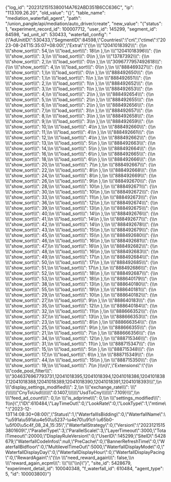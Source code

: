 {"log_id": "2023121515380014A762ABD351B6CC636C", "ip": "113.109.26.20", "old_value": "{}", "table_name": "mediation_waterfall_agent", "path": "/union_pangle/api/mediation/auto_driver/create", "new_value": "{\"status\": 1, \"experiment_record_id\": 100007712, \"user_id\": 145299, \"segment_id\": 84598, \"ad_unit_id\": 530433, \"waterfall_config\": \"{\\\"AdUnitID\\\":530433,\\\"SegmentID\\\":84598,\\\"Countries\\\":\\\"cn\\\",\\\"ctime\\\":\\\"2023-08-24T15:35:07+08:00\\\",\\\"Extra\\\":\\\"{\\\\n    \\\\\\\"12041018392\\\\\\\": {\\\\n        \\\\\\\"show_sort\\\\\\\": 54,\\\\n        \\\\\\\"load_sort\\\\\\\": 18\\\\n    },\\\\n    \\\\\\\"12041018396\\\\\\\": {\\\\n        \\\\\\\"show_sort\\\\\\\": 3,\\\\n        \\\\\\\"load_sort\\\\\\\": 0\\\\n    },\\\\n    \\\\\\\"13787392\\\\\\\": {\\\\n        \\\\\\\"show_sort\\\\\\\": 2,\\\\n        \\\\\\\"load_sort\\\\\\\": 0\\\\n    },\\\\n    \\\\\\\"3096777957492618\\\\\\\": {\\\\n        \\\\\\\"show_sort\\\\\\\": 4,\\\\n        \\\\\\\"load_sort\\\\\\\": 0\\\\n    },\\\\n    \\\\\\\"888469327\\\\\\\": {\\\\n        \\\\\\\"show_sort\\\\\\\": 1,\\\\n        \\\\\\\"load_sort\\\\\\\": 0\\\\n    },\\\\n    \\\\\\\"888492650\\\\\\\": {\\\\n        \\\\\\\"show_sort\\\\\\\": 1,\\\\n        \\\\\\\"load_sort\\\\\\\": 1\\\\n    },\\\\n    \\\\\\\"888492651\\\\\\\": {\\\\n        \\\\\\\"show_sort\\\\\\\": 2,\\\\n        \\\\\\\"load_sort\\\\\\\": 1\\\\n    },\\\\n    \\\\\\\"888492652\\\\\\\": {\\\\n        \\\\\\\"show_sort\\\\\\\": 3,\\\\n        \\\\\\\"load_sort\\\\\\\": 1\\\\n    },\\\\n    \\\\\\\"888492653\\\\\\\": {\\\\n        \\\\\\\"show_sort\\\\\\\": 4,\\\\n        \\\\\\\"load_sort\\\\\\\": 2\\\\n    },\\\\n    \\\\\\\"888492654\\\\\\\": {\\\\n        \\\\\\\"show_sort\\\\\\\": 5,\\\\n        \\\\\\\"load_sort\\\\\\\": 2\\\\n    },\\\\n    \\\\\\\"888492655\\\\\\\": {\\\\n        \\\\\\\"show_sort\\\\\\\": 6,\\\\n        \\\\\\\"load_sort\\\\\\\": 2\\\\n    },\\\\n    \\\\\\\"888492656\\\\\\\": {\\\\n        \\\\\\\"show_sort\\\\\\\": 7,\\\\n        \\\\\\\"load_sort\\\\\\\": 3\\\\n    },\\\\n    \\\\\\\"888492657\\\\\\\": {\\\\n        \\\\\\\"show_sort\\\\\\\": 8,\\\\n        \\\\\\\"load_sort\\\\\\\": 3\\\\n    },\\\\n    \\\\\\\"888492658\\\\\\\": {\\\\n        \\\\\\\"show_sort\\\\\\\": 9,\\\\n        \\\\\\\"load_sort\\\\\\\": 3\\\\n    },\\\\n    \\\\\\\"888492659\\\\\\\": {\\\\n        \\\\\\\"show_sort\\\\\\\": 10,\\\\n        \\\\\\\"load_sort\\\\\\\": 4\\\\n    },\\\\n    \\\\\\\"888492660\\\\\\\": {\\\\n        \\\\\\\"show_sort\\\\\\\": 11,\\\\n        \\\\\\\"load_sort\\\\\\\": 4\\\\n    },\\\\n    \\\\\\\"888492661\\\\\\\": {\\\\n        \\\\\\\"show_sort\\\\\\\": 12,\\\\n        \\\\\\\"load_sort\\\\\\\": 4\\\\n    },\\\\n    \\\\\\\"888492662\\\\\\\": {\\\\n        \\\\\\\"show_sort\\\\\\\": 13,\\\\n        \\\\\\\"load_sort\\\\\\\": 5\\\\n    },\\\\n    \\\\\\\"888492663\\\\\\\": {\\\\n        \\\\\\\"show_sort\\\\\\\": 14,\\\\n        \\\\\\\"load_sort\\\\\\\": 5\\\\n    },\\\\n    \\\\\\\"888492664\\\\\\\": {\\\\n        \\\\\\\"show_sort\\\\\\\": 16,\\\\n        \\\\\\\"load_sort\\\\\\\": 6\\\\n    },\\\\n    \\\\\\\"888492665\\\\\\\": {\\\\n        \\\\\\\"show_sort\\\\\\\": 18,\\\\n        \\\\\\\"load_sort\\\\\\\": 6\\\\n    },\\\\n    \\\\\\\"888492666\\\\\\\": {\\\\n        \\\\\\\"show_sort\\\\\\\": 20,\\\\n        \\\\\\\"load_sort\\\\\\\": 7\\\\n    },\\\\n    \\\\\\\"888492667\\\\\\\": {\\\\n        \\\\\\\"show_sort\\\\\\\": 22,\\\\n        \\\\\\\"load_sort\\\\\\\": 8\\\\n    },\\\\n    \\\\\\\"888492668\\\\\\\": {\\\\n        \\\\\\\"show_sort\\\\\\\": 24,\\\\n        \\\\\\\"load_sort\\\\\\\": 8\\\\n    },\\\\n    \\\\\\\"888492669\\\\\\\": {\\\\n        \\\\\\\"show_sort\\\\\\\": 26,\\\\n        \\\\\\\"load_sort\\\\\\\": 9\\\\n    },\\\\n    \\\\\\\"888492670\\\\\\\": {\\\\n        \\\\\\\"show_sort\\\\\\\": 28,\\\\n        \\\\\\\"load_sort\\\\\\\": 10\\\\n    },\\\\n    \\\\\\\"888492671\\\\\\\": {\\\\n        \\\\\\\"show_sort\\\\\\\": 30,\\\\n        \\\\\\\"load_sort\\\\\\\": 10\\\\n    },\\\\n    \\\\\\\"888492672\\\\\\\": {\\\\n        \\\\\\\"show_sort\\\\\\\": 33,\\\\n        \\\\\\\"load_sort\\\\\\\": 11\\\\n    },\\\\n    \\\\\\\"888492673\\\\\\\": {\\\\n        \\\\\\\"show_sort\\\\\\\": 36,\\\\n        \\\\\\\"load_sort\\\\\\\": 12\\\\n    },\\\\n    \\\\\\\"888492674\\\\\\\": {\\\\n        \\\\\\\"show_sort\\\\\\\": 39,\\\\n        \\\\\\\"load_sort\\\\\\\": 13\\\\n    },\\\\n    \\\\\\\"888492675\\\\\\\": {\\\\n        \\\\\\\"show_sort\\\\\\\": 40,\\\\n        \\\\\\\"load_sort\\\\\\\": 14\\\\n    },\\\\n    \\\\\\\"888492676\\\\\\\": {\\\\n        \\\\\\\"show_sort\\\\\\\": 41,\\\\n        \\\\\\\"load_sort\\\\\\\": 14\\\\n    },\\\\n    \\\\\\\"888492677\\\\\\\": {\\\\n        \\\\\\\"show_sort\\\\\\\": 42,\\\\n        \\\\\\\"load_sort\\\\\\\": 14\\\\n    },\\\\n    \\\\\\\"888492678\\\\\\\": {\\\\n        \\\\\\\"show_sort\\\\\\\": 43,\\\\n        \\\\\\\"load_sort\\\\\\\": 15\\\\n    },\\\\n    \\\\\\\"888492679\\\\\\\": {\\\\n        \\\\\\\"show_sort\\\\\\\": 45,\\\\n        \\\\\\\"load_sort\\\\\\\": 15\\\\n    },\\\\n    \\\\\\\"888492680\\\\\\\": {\\\\n        \\\\\\\"show_sort\\\\\\\": 46,\\\\n        \\\\\\\"load_sort\\\\\\\": 16\\\\n    },\\\\n    \\\\\\\"888492681\\\\\\\": {\\\\n        \\\\\\\"show_sort\\\\\\\": 47,\\\\n        \\\\\\\"load_sort\\\\\\\": 16\\\\n    },\\\\n    \\\\\\\"888492682\\\\\\\": {\\\\n        \\\\\\\"show_sort\\\\\\\": 48,\\\\n        \\\\\\\"load_sort\\\\\\\": 16\\\\n    },\\\\n    \\\\\\\"888492683\\\\\\\": {\\\\n        \\\\\\\"show_sort\\\\\\\": 49,\\\\n        \\\\\\\"load_sort\\\\\\\": 17\\\\n    },\\\\n    \\\\\\\"888492684\\\\\\\": {\\\\n        \\\\\\\"show_sort\\\\\\\": 50,\\\\n        \\\\\\\"load_sort\\\\\\\": 17\\\\n    },\\\\n    \\\\\\\"888492685\\\\\\\": {\\\\n        \\\\\\\"show_sort\\\\\\\": 51,\\\\n        \\\\\\\"load_sort\\\\\\\": 17\\\\n    },\\\\n    \\\\\\\"888492686\\\\\\\": {\\\\n        \\\\\\\"show_sort\\\\\\\": 52,\\\\n        \\\\\\\"load_sort\\\\\\\": 18\\\\n    },\\\\n    \\\\\\\"888492687\\\\\\\": {\\\\n        \\\\\\\"show_sort\\\\\\\": 53,\\\\n        \\\\\\\"load_sort\\\\\\\": 18\\\\n    },\\\\n    \\\\\\\"888640179\\\\\\\": {\\\\n        \\\\\\\"show_sort\\\\\\\": 38,\\\\n        \\\\\\\"load_sort\\\\\\\": 13\\\\n    },\\\\n    \\\\\\\"888640180\\\\\\\": {\\\\n        \\\\\\\"show_sort\\\\\\\": 55,\\\\n        \\\\\\\"load_sort\\\\\\\": 19\\\\n    },\\\\n    \\\\\\\"888640181\\\\\\\": {\\\\n        \\\\\\\"show_sort\\\\\\\": 29,\\\\n        \\\\\\\"load_sort\\\\\\\": 10\\\\n    },\\\\n    \\\\\\\"888640182\\\\\\\": {\\\\n        \\\\\\\"show_sort\\\\\\\": 27,\\\\n        \\\\\\\"load_sort\\\\\\\": 9\\\\n    },\\\\n    \\\\\\\"888640183\\\\\\\": {\\\\n        \\\\\\\"show_sort\\\\\\\": 35,\\\\n        \\\\\\\"load_sort\\\\\\\": 12\\\\n    },\\\\n    \\\\\\\"888640184\\\\\\\": {\\\\n        \\\\\\\"show_sort\\\\\\\": 32,\\\\n        \\\\\\\"load_sort\\\\\\\": 11\\\\n    },\\\\n    \\\\\\\"888666352\\\\\\\": {\\\\n        \\\\\\\"show_sort\\\\\\\": 37,\\\\n        \\\\\\\"load_sort\\\\\\\": 13\\\\n    },\\\\n    \\\\\\\"888666353\\\\\\\": {\\\\n        \\\\\\\"show_sort\\\\\\\": 23,\\\\n        \\\\\\\"load_sort\\\\\\\": 8\\\\n    },\\\\n    \\\\\\\"888666354\\\\\\\": {\\\\n        \\\\\\\"show_sort\\\\\\\": 25,\\\\n        \\\\\\\"load_sort\\\\\\\": 9\\\\n    },\\\\n    \\\\\\\"888666355\\\\\\\": {\\\\n        \\\\\\\"show_sort\\\\\\\": 21,\\\\n        \\\\\\\"load_sort\\\\\\\": 7\\\\n    },\\\\n    \\\\\\\"888666356\\\\\\\": {\\\\n        \\\\\\\"show_sort\\\\\\\": 34,\\\\n        \\\\\\\"load_sort\\\\\\\": 12\\\\n    },\\\\n    \\\\\\\"888715346\\\\\\\": {\\\\n        \\\\\\\"show_sort\\\\\\\": 31,\\\\n        \\\\\\\"load_sort\\\\\\\": 11\\\\n    },\\\\n    \\\\\\\"888715347\\\\\\\": {\\\\n        \\\\\\\"show_sort\\\\\\\": 15,\\\\n        \\\\\\\"load_sort\\\\\\\": 5\\\\n    },\\\\n    \\\\\\\"888715348\\\\\\\": {\\\\n        \\\\\\\"show_sort\\\\\\\": 17,\\\\n        \\\\\\\"load_sort\\\\\\\": 6\\\\n    },\\\\n    \\\\\\\"888715349\\\\\\\": {\\\\n        \\\\\\\"show_sort\\\\\\\": 44,\\\\n        \\\\\\\"load_sort\\\\\\\": 15\\\\n    },\\\\n    \\\\\\\"888715350\\\\\\\": {\\\\n        \\\\\\\"show_sort\\\\\\\": 19,\\\\n        \\\\\\\"load_sort\\\\\\\": 7\\\\n    }\\\\n}\\\",\\\"Extensions\\\":\\\"{\\\\n    \\\\\\\"code_pool_filter\\\\\\\": \\\\\\\"3046376967793731,12041018395,12041018394,12041018386,12041018387,12041018388,12041018389,12041018390,12041018391,12041018393\\\\\\\",\\\\n    \\\\\\\"display_settings_modified\\\\\\\": 2,\\\\n    \\\\\\\"exchange_rate\\\\\\\": \\\\\\\"{\\\\\\\\\\\\\\\"CnyToUsd\\\\\\\\\\\\\\\":0.1407,\\\\\\\\\\\\\\\"UsdToCny\\\\\\\\\\\\\\\":7.109}\\\\\\\",\\\\n    \\\\\\\"feed_ad_count\\\\\\\": 0,\\\\n    \\\\\\\"is_adprime\\\\\\\": 0,\\\\n    \\\\\\\"settings_modified\\\\\\\": 1\\\\n}\\\",\\\"ID\\\":610484,\\\"LayTimeOut\\\":0,\\\"LookRate\\\":0,\\\"LookType\\\":1,\\\"mtime\\\":\\\"2023-12-13T14:08:30+08:00\\\",\\\"Status\\\":1,\\\"WaterfallIsBidding\\\":0,\\\"WaterfallName\\\":\\\"\\u591a\\u591a\\u4e50\\u5237-\\u4e70\\u91cf-\\u65b0-\\u5f00\\u5c4f_08_24_15:35\\\",\\\"WaterfallStrategy\\\":0,\\\"Version\\\":\\\"20231215153801609\\\",\\\"ParallelType\\\":3,\\\"ParallelScale\\\":3,\\\"LayerTimeout\\\":3000,\\\"TotalTimeout\\\":20000,\\\"DisplayRuleVersion\\\":0,\\\"UserID\\\":145299,\\\"SiteID\\\":5428679,\\\"WaterfallCodeInfos\\\":null,\\\"PreCache\\\":0,\\\"BannerRefreshTime\\\":0,\\\"WaterfallBidfloor\\\":0,\\\"MultilevelTimeOut\\\":5000,\\\"WaterfallDisplayMode\\\":0,\\\"WaterfallDisplayDay\\\":0,\\\"WaterfallDisplayHour\\\":0,\\\"WaterfallDisplayPacing\\\":0,\\\"RewardAgain\\\":\\\"{\\\\n    \\\\\\\"need_reward_again\\\\\\\": false,\\\\n    \\\\\\\"reward_again_ecpm\\\\\\\": \\\\\\\"\\\\\\\"\\\\n}\\\"}\", \"site_id\": 5428679, \"experiment_detail_id\": 100040348, \"f_waterfall_id\": 610484, \"agent_type\": 5, \"id\": 100003800}"}